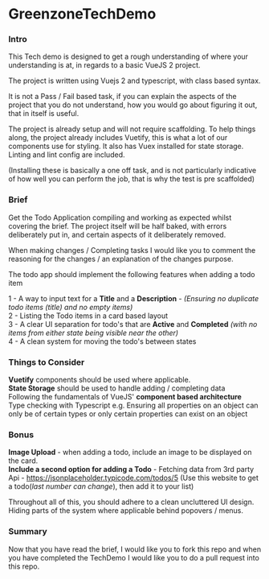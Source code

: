 # GreenzoneTechDemo

### Intro
This Tech demo is designed to get a rough understanding of where your understanding is at, in regards to a basic VueJS 2 project.

The project is written using Vuejs 2 and typescript, with class based syntax.

It is not a Pass / Fail based task, if you can explain the aspects of the project that you do not understand, how you would go about figuring it out, that in itself is useful.

The project is already setup and will not require scaffolding.
To help things along, the project already includes Vuetify, this is what a lot of our components use for styling. 
It also has Vuex installed for state storage.
Linting and lint config are included.

(Installing these is basically a one off task, and is not particularly indicative of how well you can perform the job, that is why the test is pre scaffolded)

### Brief
Get the Todo Application compiling and working as expected whilst covering the brief.
The project itself will be half baked, with errors deliberately put in, and certain aspects of it deliberately removed.

When making changes / Completing tasks I would like you to comment the reasoning for the changes / an explanation of the changes purpose.

The todo app should implement the following features when adding a todo item

1 - A way to input text for a **Title** and a **Description** - _(Ensuring no duplicate todo items (title) and no empty items)_ <br>
2 - Listing the Todo items in a card based layout <br>
3 - A clear UI separation for todo's that are **Active** and **Completed** _(with no items from either state being visible near the other)_ <br>
4 - A clean system for moving the todo's between states <br>

### Things to Consider
**Vuetify** components should be used where applicable. <br>
**State Storage** should be used to handle adding / completing data <br>
Following the fundamentals of VueJS' **component based architecture** <br>
Type checking with Typescript e.g. Ensuring all properties on an object can only be of certain types or only certain properties can exist on an object <br>

### Bonus
**Image Upload** - when adding a todo, include an image to be displayed on the card. <br>
**Include a second option for adding a Todo** - Fetching data from 3rd party Api - https://jsonplaceholder.typicode.com/todos/5 (Use this website to get a todo(_last number can change_), then add it to your list) <br> 

Throughout all of this, you should adhere to a clean uncluttered UI design. Hiding parts of the system where applicable behind popovers / menus.

### Summary
Now that you have read the brief, I would like you to fork this repo and when you have completed the TechDemo I would like you to do a pull request into this repo.
